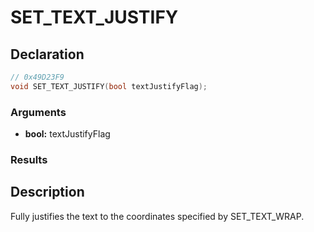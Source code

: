 # SET_TEXT_JUSTIFY

## Declaration
```cpp
// 0x49D23F9
void SET_TEXT_JUSTIFY(bool textJustifyFlag);
```

### Arguments
- **bool:** textJustifyFlag

### Results

## Description
Fully justifies the text to the coordinates specified by SET_TEXT_WRAP.